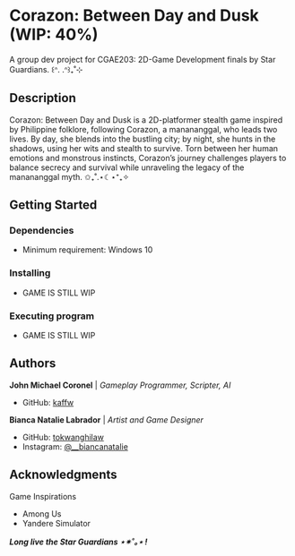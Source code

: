 # Corazon: Between Day and Dusk (WIP: 40%)

A group dev project for CGAE203: 2D-Game Development finals by Star Guardians. ꒰ᐢ. .ᐢ꒱₊˚⊹

## Description
Corazon: Between Day and Dusk is a 2D-platformer stealth game inspired by Philippine folklore, following Corazon, a manananggal, who leads two lives. By day, she blends into the bustling city; by night, she hunts in the shadows, using her wits and stealth to survive. Torn between her human emotions and monstrous instincts, Corazon’s journey challenges players to balance secrecy and survival while unraveling the legacy of the manananggal myth. ✩₊˚.⋆☾⋆⁺₊✧

## Getting Started

### Dependencies

* Minimum requirement: Windows 10

### Installing

* GAME IS STILL WIP

### Executing program

* GAME IS STILL WIP

## Authors

**John Michael Coronel** | *Gameplay Programmer, Scripter, AI*
* GitHub: [kaffw](https://github.com/kaffw)

**Bianca Natalie Labrador** | *Artist and Game Designer*
* GitHub: [tokwanghilaw](https://github.com/tokwanghilaw)
* Instagram: [@__biancanatalie](https://www.instagram.com/__biancanatalie)
  
## Acknowledgments

Game Inspirations
* Among Us
* Yandere Simulator

***Long live the Star Guardians ⋆✴︎˚｡⋆ !***


